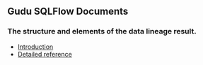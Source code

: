 ## Gudu SQLFlow Documents

### The structure and elements of the data lineage result.
- [Introduction](data-lineage-format/readme.md)
- [Detailed reference](data-lineage-format/data-lineage-format-reference.md)